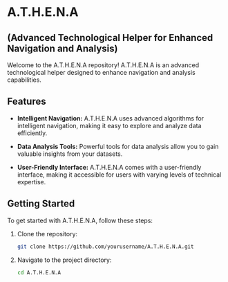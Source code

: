 # A.T.H.E.N.A 
## (Advanced Technological Helper for Enhanced Navigation and Analysis)

Welcome to the A.T.H.E.N.A repository! A.T.H.E.N.A is an advanced technological helper designed to enhance navigation and analysis capabilities.

## Features

- **Intelligent Navigation:** A.T.H.E.N.A uses advanced algorithms for intelligent navigation, making it easy to explore and analyze data efficiently.

- **Data Analysis Tools:** Powerful tools for data analysis allow you to gain valuable insights from your datasets.

- **User-Friendly Interface:** A.T.H.E.N.A comes with a user-friendly interface, making it accessible for users with varying levels of technical expertise.

## Getting Started

To get started with A.T.H.E.N.A, follow these steps:

1. Clone the repository:
   ```bash
   git clone https://github.com/yourusername/A.T.H.E.N.A.git

2. Navigate to the project directory:
   ```bash
   cd A.T.H.E.N.A
